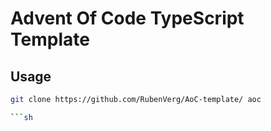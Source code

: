 # Advent Of Code TypeScript Template

## Usage

```sh
git clone https://github.com/RubenVerg/AoC-template/ aoc

```sh
